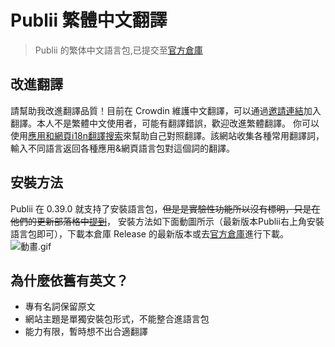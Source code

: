 
# Publii 繁體中文翻譯

> Publii 的繁体中文語言包,已提交至[官方倉庫](https://github.com/GetPublii/Publii-ui-locales#current-and-upcoming-translations-by-language-code)

## 改進翻譯

請幫助我改進翻譯品質！目前在 Crowdin 維護中文翻譯，可以通過[邀請連結](https://crwd.in/publii-chinese-localization)加入翻譯。本人不是繁體中文使用者，可能有翻譯錯誤，歡迎改進繁體翻譯。
你可以使用[應用和網頁i18n翻譯搜索](https://i18ns.com/)來幫助自己對照翻譯。該網站收集各種常用翻譯詞，輸入不同語言返回各種應用&網頁語言包對這個詞的翻譯。


## 安裝方法

Publii 在 0.39.0 就支持了安裝語言包，~~但是是實驗性功能所以沒有標明，只是在他們的更新部落格中[提到](https://getpublii.com/blog/release-039.html)~~， 安裝方法如下面動圖所示（最新版本Publii右上角安裝語言包即可），下載本倉庫 Release 的最新版本或去[官方倉庫](https://github.com/GetPublii/Publii-ui-locales/tree/main/downloads)進行下載。
![動畫.gif](https://s2.loli.net/2022/06/06/1yDCMfHdUtgeilb.gif)


## 為什麼依舊有英文？
- 專有名詞保留原文
- 網站主題是單獨安裝包形式，不能整合進語言包
- 能力有限，暫時想不出合適翻譯